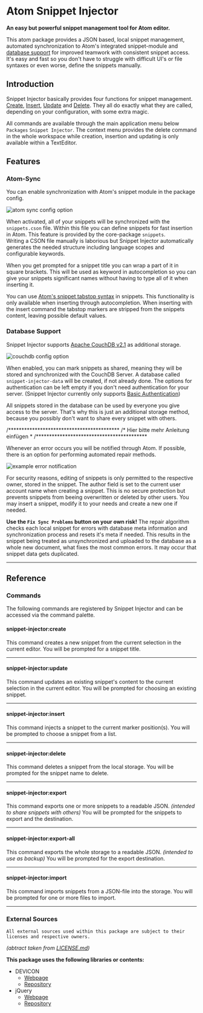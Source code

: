 # Atom Snippet Injector
**An easy but powerful snippet management tool for Atom editor.**

This atom package provides a JSON based, local snippet management, automated synchronization to Atom's integrated snippet-module and [database support](#database-support) for improved teamwork with consistent snippet access.
It's easy and fast so you don't have to struggle with difficult UI's or file syntaxes or even worse, define the snippets manually.

## Introduction
Snippet Injector basically provides four functions for snippet management.
[Create](#snippet-injectorcreate), [Insert](#snippet-injectorinsert), [Update](#snippet-injectorupdate) and [Delete](#snippet-injectordelete). They all do exactly what they are called, depending on your configuration, with some extra magic.

All commands are available through the main application menu below `Packages` `Snippet Injector`.
The context menu provides the delete command in the whole workspace while creation, insertion and updating is only available within a TextEditor.

## Features

### Atom-Sync
You can enable synchronization with Atom's snippet module in the package config.

![atom sync config option](https://image.prntscr.com/image/NlQPlp6fQGmLvA8FLkuilQ.png)

When activated, all of your snippets will be synchronized with the `snippets.cson` file. Within this file you can define snippets for fast insertion in Atom. This feature is provided by the core-package `snippets`.  
Writing a CSON file manually is laborious but Snippet Injector automatically generates the needed structure including language scopes and configurable keywords.

When you get prompted for a snippet title you can wrap a part of it in square brackets. This will be used as keyword in autocompletion so you can give your snippets significant names without having to type all of it when inserting it.

You can use [Atom's snippet tabstop syntax](http://flight-manual.atom.io/using-atom/sections/snippets/#snippet-format) in snippets. This functionality is only available when inserting through autocompletion. When inserting with the insert command the tabstop markers are stripped from the snippets content, leaving possible default values.

### Database Support
Snippet Injector supports [Apache CouchDB v2.1](http://couchdb.apache.org/) as additional storage.

![couchdb config option](https://image.prntscr.com/image/WLz8O4VdTDCG4zLdAYQFIQ.png)

When enabled, you can mark snippets as shared, meaning they will be stored and synchronized with the CouchDB Server. A database called `snippet-injector-data` will be created, if not already done. The options for authentication can be left empty if you don't need authentication for your server. (Snippet Injector currently only supports [Basic Authentication](http://docs.couchdb.org/en/2.1.0/api/server/authn.html#basic-authentication))

All snippets stored in the database can be used by everyone you give access to the server. That's why this is just an additional storage method, because you possibly don't want to share every snippet with others.

/******************************************
/*   Hier bitte mehr Anleitung einfügen   *
/******************************************

Whenever an error occurs you will be notified through Atom. If possible, there is an option for performing automated repair methods.

![example error notification](https://image.prntscr.com/image/xHqFsydzSw6R0byBhbWPaQ.png)

For security reasons, editing of snippets is only permitted to the respective owner, stored in the snippet. The author field is set to the current user account name when creating a snippet. This is no secure protection but prevents snippets from beeing overwritten or deleted by other users. You may insert a snippet, modify it to your needs and create a new one if needed.

**Use the `Fix Sync Problems` button on your own risk!**  The repair algorithm checks each local snippet for errors with database meta information and synchronization process and resets it's meta if needed. This results in the snippet being treated as unsynchronized and uploaded to the database as a whole new document, what fixes the most common errors.
It may occur that snippet data gets duplicated.

---

## Reference

### Commands
The following commands are registered by Snippet Injector and can be accessed via the command palette.

#### **snippet-injector:create**
This command creates a new snippet from the current selection in the current editor.
You will be prompted for a snippet title.

---

#### **snippet-injector:update**
This command updates an existing snippet's content to the current selection in the current editor.
You will be prompted for choosing an existing snippet.

---

#### **snippet-injector:insert**
This command injects a snippet to the current marker position(s).
You will be prompted to choose a snippet from a list.

---

#### **snippet-injector:delete**
This command deletes a snippet from the local storage.
You will be prompted for the snippet name to delete.

---

#### **snippet-injector:export**
This command exports one or more snippets to a readable JSON.
*(intended to share snippets with others)*
You will be prompted for the snippets to export and the destination.

---

#### **snippet-injector:export-all**
This command exports the whole storage to a readable JSON.
*(intended to use as backup)*
You will be prompted for the export destination.

---

#### **snippet-injector:import**
This command imports snippets from a JSON-file into the storage.
You will be prompted for one or more files to import.


---

### External Sources
```
All external sources used within this package are subject to their licenses and respective owners.
```
*(abtract taken from [LICENSE.md](LICENSE.md#external-sources))*

**This package uses the following libraries or contents:**

- DEVICON
  - [Webpage](http://konpa.github.io/devicon/)
  - [Repository](https://github.com/konpa/devicon/)
- jQuery
  - [Webpage](https://jquery.com/)
  - [Repository](https://github.com/jquery/jquery)
